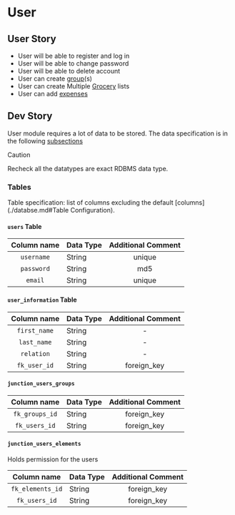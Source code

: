 # User

## User Story

- User will be able to register and log in
- User will be able to change password
- User will be able to delete account
- User can create [group](./group.md)(s)
- User can create Multiple [Grocery](./groceries.md) lists
- User can add [expenses](/expenditure.md)

## Dev Story

User module requires a lot of data to be stored. The data specification is in the following [subsections](#Tables)
> [!CAUTION]
> Recheck all the datatypes are exact RDBMS data type.

### Tables

Table specification: list of columns excluding the default [columns](./databse.md#Table Configuration).

#### `users` Table

| Column name | Data Type | Additional Comment |
|:-----------:|:----------|:------------------:|
| `username`  | String    |       unique       |
| `password`  | String    |        md5         |
|   `email`   | String    |       unique       |

#### `user_information` Table

| Column name  | Data Type | Additional Comment |
|:------------:|:----------|:------------------:|
| `first_name` | String    |         -          |
| `last_name`  | String    |         -          |
|  `relation`  | String    |         -          |
| `fk_user_id` | String    |    foreign_key     |

#### `junction_users_groups`

|  Column name   | Data Type | Additional Comment |
|:--------------:|:----------|:------------------:|
| `fk_groups_id` | String    |    foreign_key     |
| `fk_users_id`  | String    |    foreign_key     |

#### `junction_users_elements`
Holds permission for the users

|   Column name    | Data Type | Additional Comment |
|:----------------:|:----------|:------------------:|
| `fk_elements_id` | String    |    foreign_key     |
|  `fk_users_id`   | String    |    foreign_key     |